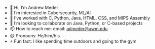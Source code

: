 - 👋 Hi, I’m Andrew Meder
- 👀 I’m interested in Cybersecurity, ML/AI
- 🌱 I’ve worked with C, Python, Java, HTML, CSS, and MIPS Assembly
- 💞️ I’m looking to collaborate on Java, Python, or C-based projects
- 📫 How to reach me: email: admeder@uwm.edu
- 😄 Pronouns: He/him/his
- ⚡ Fun fact: I like spending time outdoors and going to the gym

<!---
33AndrewM33/33AndrewM33 is a ✨ special ✨ repository because its `README.md` (this file) appears on your GitHub profile.
You can click the Preview link to take a look at your changes.
--->

